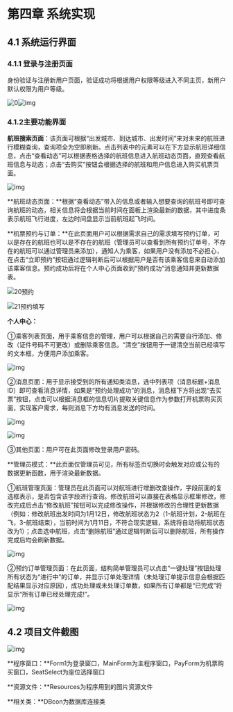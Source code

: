 # 第四章 系统实现

## 4.1 系统运行界面

### 4.1.1 登录与注册页面

身份验证与注册新用户页面，验证成功将根据用户权限等级进入不同主页，新用户默认权限为用户等级。

![0](https://gitee.com/wonaren/picgo/raw/master/picture/clip_image002.png)![img](https://gitee.com/wonaren/picgo/raw/master/picture/clip_image004.png)

### 4.1.2主要功能界面

**航班搜索页面**：该页面可根据“出发城市、到达城市、出发时间”来对未来的航班进行模糊查询，查询项全为空即刷新。点击列表中的元素可以在下方显示航班详细信息，点击“查看动态”可以根据表格选择的航班信息进入航班动态页面，直观查看航班信息与动态；点击“去购买”按钮会根据选择的航班和用户信息进入购买机票页面。

![img](https://gitee.com/wonaren/picgo/raw/master/picture/clip_image006.png)

**航班动态页面：**根据“查看动态”带入的信息或者输入想要查询的航班号即可查询航班的动态，相关信息将会根据当前时间在面板上渲染最新的数据，其中进度条表示航班飞行进度，左边时间盘显示当前航班起飞时间。



**机票预约与订单：**在此页面用户可以根据需求自己的需求填写预约订单，可以是存在的航班也可以是不存在的航班（管理员可以查看到所有预约订单号，不存在的航班可以通过管理员来添加），通知人为乘客，如果用户没有添加不必担心，在点击“立即预约”按钮通过逻辑判断后可以根据用户是否有该乘客信息来自动添加该乘客信息。预约成功后将在个人中心页面收到“预约成功”消息通知并更新数据表。

![20预约](https://gitee.com/wonaren/picgo/raw/master/picture/clip_image014.png)

![21预约填写](https://gitee.com/wonaren/picgo/raw/master/picture/clip_image016.png)

**个人中心：**

①乘客列表页面，用于乘客信息的管理，用户可以根据自己的需要自行添加、修改（证件号码不可更改）或删除乘客信息。“清空”按钮用于一键清空当前已经填写的文本框，方便用户添加乘客。

![img](https://gitee.com/wonaren/picgo/raw/master/picture/clip_image018.png)

②消息页面：用于显示接受到的所有通知类消息，选中列表项（消息标题+消息ID）即可查看消息详情，如果是“预约处理成功”的消息，消息框下方将出现“去买票”按钮，点击可以根据消息框的信息切片提取关键信息作为参数打开机票购买页面，实现客户需求，每则消息下方均有消息发送的时间。

![img](https://gitee.com/wonaren/picgo/raw/master/picture/clip_image020.png)

![img](https://gitee.com/wonaren/picgo/raw/master/picture/clip_image022.png)

③其他页面：用户可在此页面修改登录用户密码。



**管理员模式：**此页面仅管理员可见，所有标签页切换时会触发对应或公有的数据更新函数，用于渲染最新数据。

①航班管理页面：管理员在此页面可以对航班进行增删改查操作，字段前面的复选框表示，是否包含该字段进行查询。修改航班可以直接在表格显示框里修改，修改完成后点击“修改航班”按钮可以完成修改操作，并根据修改的合理性更新数据（例如：修改航班出发时间为1月12日，修改航班状态为2（1-航班计划，2-航班在飞，3-航班结束），当前时间为1月11日，不符合现实逻辑，系统将自动将航班状态改为1）；点击选中航班，点击“删除航班”通过逻辑判断后可以删除航班，所有操作完成后均会刷新数据。

![img](https://gitee.com/wonaren/picgo/raw/master/picture/clip_image026.png)

②预约订单管理页面：在此页面，结构简单管理员可以点击“一键处理”按钮处理所有状态为“进行中”的订单，并显示订单处理详情（未处理订单提示信息会根据匹配结果显示对应原因），成功处理或未处理订单数，如果所有订单都是“已完成”将显示“所有订单已经处理完成!”。

![img](https://gitee.com/wonaren/picgo/raw/master/picture/clip_image028.png)

## 4.2 项目文件截图

![img](https://gitee.com/wonaren/picgo/raw/master/picture/clip_image029.png)

**程序窗口：**Form1为登录窗口，MainForm为主程序窗口，PayForm为机票购买窗口，SeatSelect为座位选择窗口

**资源文件：**Resources为程序用到的图片资源文件

**相关类：**DBcon为数据库连接类
